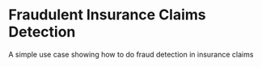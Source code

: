 # Fraudulent Insurance Claims Detection​

A simple use case showing how to do fraud detection in insurance claims

